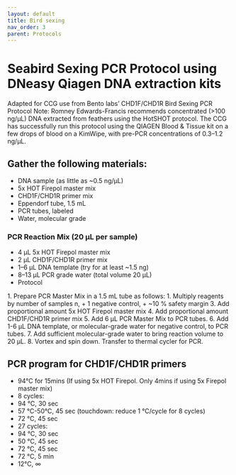 ```yaml
---
layout: default
title: Bird sexing
nav_order: 3
parent: Protocols
---
```


# Seabird Sexing PCR Protocol using DNeasy Qiagen DNA extraction kits
Adapted for CCG use from Bento labs’ CHD1F/CHD1R Bird Sexing PCR Protocol
Note: Romney Edwards-Francis recommends concentrated (>100 ng/µL) DNA extracted from feathers using the HotSHOT protocol. The CCG has successfully run this protocol using the QIAGEN Blood & Tissue kit on a few drops of blood on a KimWipe, with pre-PCR concentrations of 0.3–1.2 ng/µL.

## Gather the following materials:
- DNA sample (as little as ~0.5 ng/µL)
- 5x HOT Firepol master mix
- CHD1F/CHD1R primer mix
- Eppendorf tube, 1.5 mL
- PCR tubes, labeled
- Water, molecular grade

### PCR Reaction Mix (20 µL per sample)
- 4 µL 5x HOT Firepol master mix
- 2 µL CHD1F/CHD1R primer mix
- 1–6 µL DNA template (try for at least ~1.5 ng)
- 8–13 µL PCR grade water (total volume 20 µL)
- Protocol

<div class="code-example" markdown="1">
1. Prepare PCR Master Mix in a 1.5 mL tube as follows:
1. Multiply reagents by number of samples n, + 1 negative control,  + ~10 % safety margin
3. Add proportional amount 5x HOT Firepol master mix
4. Add proportional amount CHD1F/CHD1R primer mix
5. Add 6 µL PCR Master Mix to PCR tubes.
6. Add 1-6 µL DNA template, or molecular-grade water for negative control, to PCR tubes.
7. Add sufficient molecular-grade water to bring reaction volume to 20 µL.
8. Vortex and spin down. Transfer to thermal cycler for PCR.
</div>

## PCR program for CHD1F/CHD1R primers
- 94°C for 15mins (If using 5x HOT Firepol. Only 4mins if using 5x Firepol master mix)
- 8 cycles:	
- 94 °C, 30 sec
- 57 °C-50°C, 45 sec (touchdown: reduce 1 °C/cycle for 8 cycles)
- 72 °C, 45 sec
- 27 cycles:
- 94 °C, 30 sec
- 50 °C, 45 sec
- 72 °C, 45 sec
- 72 °C, 5 min
- 12°C, ∞

